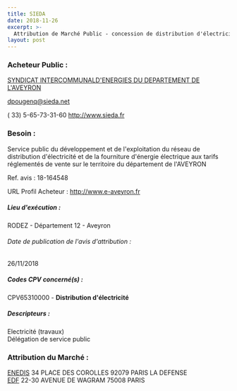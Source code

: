```yaml
---
title: SIEDA
date: 2018-11-26
excerpt: >-
  Attribution de Marché Public - concession de distribution d'électricité
layout: post
---
```


### Acheteur Public : 
<a href="/acheteur-32/siren-200052090"> SYNDICAT INTERCOMMUNALD'ENERGIES DU DEPARTEMENT DE L'AVEYRON</a><br/>



dpougenq@sieda.net

( 33) 5-65-73-31-60
http://www.sieda.fr
### Besoin :

Service public du développement et de l'exploitation du réseau de distribution d'électricité et de la fourniture d'énergie électrique aux tarifs réglementés de vente sur le territoire du département de l'AVEYRON

Ref. avis : 18-164548

URL Profil Acheteur : http://www.e-aveyron.fr

##### Lieu d'exécution :

RODEZ - Département 12 - Aveyron

###### Date de publication de l'avis d'attribution : 
26/11/2018

##### Codes CPV concerné(s) :
CPV65310000 - **Distribution d'électricité** <br/>

##### Descripteurs :
Electricité (travaux) <br/>
Délégation de service public <br/>

### Attribution du Marché :
<a href="/entreprise-262/siren-444608442"> ENEDIS</a>    34 PLACE DES COROLLES 92079 PARIS LA DEFENSE <br/>
<a href="/entreprise-267/siren-552081317"> EDF</a>    22-30 AVENUE DE WAGRAM 75008 PARIS <br/>
